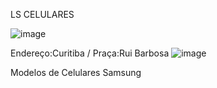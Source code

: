 LS  CELULARES

![image](https://user-images.githubusercontent.com/114025479/205997922-b8146da8-96d7-4d1a-8160-785f2252aa82.png)

Endereço:Curitiba / Praça:Rui Barbosa
![image](https://user-images.githubusercontent.com/114025479/205998529-842038ac-2489-4b39-94a5-0eba653990a2.png)


Modelos de Celulares
Samsung
